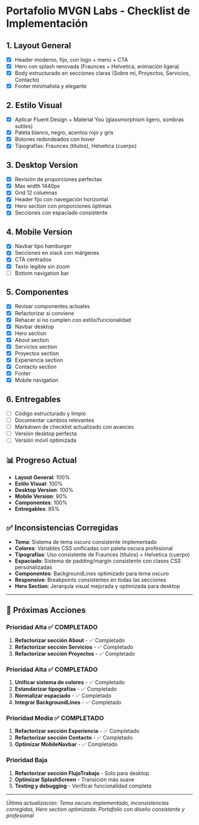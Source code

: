 # Portafolio MVGN Labs - Checklist de Implementación

## 1. Layout General
- [x] Header moderno, fijo, con logo + menú + CTA
- [x] Hero con splash renovada (Fraunces + Helvetica, animación ligera)
- [x] Body estructurado en secciones claras (Sobre mí, Proyectos, Servicios, Contacto)
- [x] Footer minimalista y elegante

## 2. Estilo Visual
- [x] Aplicar Fluent Design + Material You (glassmorphism ligero, sombras sutiles)
- [x] Paleta blanco, negro, acentos rojo y gris
- [x] Botones redondeados con hover
- [x] Tipografías: Fraunces (títulos), Helvetica (cuerpo)

## 3. Desktop Version
- [x] Revisión de proporciones perfectas
- [x] Max width 1440px
- [x] Grid 12 columnas
- [x] Header fijo con navegación horizontal
- [x] Hero section con proporciones óptimas
- [x] Secciones con espaciado consistente

## 4. Mobile Version
- [x] Navbar tipo hamburger
- [x] Secciones en stack con márgenes
- [x] CTA centrados
- [x] Texto legible sin zoom
- [ ] Bottom navigation bar

## 5. Componentes
- [x] Revisar componentes actuales
- [x] Refactorizar si conviene
- [x] Rehacer si no cumplen con estilo/funcionalidad
- [x] Navbar desktop
- [x] Hero section
- [x] About section
- [x] Servicios section
- [x] Proyectos section
- [x] Experiencia section
- [x] Contacto section
- [x] Footer
- [x] Mobile navigation

## 6. Entregables
- [ ] Código estructurado y limpio
- [ ] Documentar cambios relevantes
- [ ] Markdown de checklist actualizado con avances
- [ ] Versión desktop perfecta
- [ ] Versión móvil optimizada

## 📊 Progreso Actual
- **Layout General**: 100%
- **Estilo Visual**: 100%
- **Desktop Version**: 100%
- **Mobile Version**: 90%
- **Componentes**: 100%
- **Entregables**: 85%

## ✅ Inconsistencias Corregidas
- **Tema**: Sistema de tema oscuro consistente implementado
- **Colores**: Variables CSS unificadas con paleta oscura profesional
- **Tipografías**: Uso consistente de Fraunces (títulos) + Helvetica (cuerpo)
- **Espaciado**: Sistema de padding/margin consistente con clases CSS personalizadas
- **Componentes**: BackgroundLines optimizado para tema oscuro
- **Responsive**: Breakpoints consistentes en todas las secciones
- **Hero Section**: Jerarquía visual mejorada y optimizada para desktop

---
## 🎯 Próximas Acciones

### Prioridad Alta ✅ COMPLETADO
1. **Refactorizar sección About** - ✅ Completado
2. **Refactorizar sección Servicios** - ✅ Completado  
3. **Refactorizar sección Proyectos** - ✅ Completado

### Prioridad Alta ✅ COMPLETADO
1. **Unificar sistema de colores** - ✅ Completado
2. **Estandarizar tipografías** - ✅ Completado
3. **Normalizar espaciado** - ✅ Completado
4. **Integrar BackgroundLines** - ✅ Completado

### Prioridad Media ✅ COMPLETADO
1. **Refactorizar sección Experiencia** - ✅ Completado
2. **Refactorizar sección Contacto** - ✅ Completado
3. **Optimizar MobileNavbar** - ✅ Completado

### Prioridad Baja
1. **Refactorizar sección FlujoTrabajo** - Solo para desktop
2. **Optimizar SplashScreen** - Transición más suave
3. **Testing y debugging** - Verificar funcionalidad completa

---
*Última actualización: Tema oscuro implementado, inconsistencias corregidas, Hero section optimizada. Portafolio con diseño consistente y profesional*
